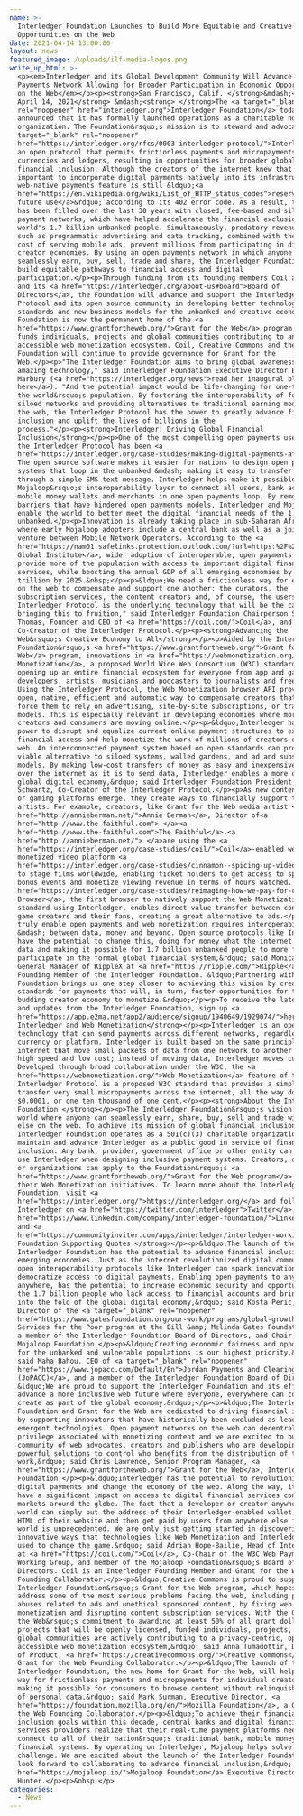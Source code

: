 ```yaml
---
name: >-
  Interledger Foundation Launches to Build More Equitable and Creative
  Opportunities on the Web
date: 2021-04-14 13:00:00
layout: news
featured_image: /uploads/ilf-media-logos.png
write_up_html: >-
  <p><em>Interledger and its Global Development Community Will Advance an Open
  Payments Network Allowing for Broader Participation in Economic Opportunities
  on the Web</em></p><p><strong>San Francisco, Calif. </strong>&mdash;<strong>
  April 14, 2021</strong> &mdash;<strong> </strong>The <a target="_blank"
  rel="noopener" href="interledger.org">Interledger Foundation</a> today
  announced that it has formally launched operations as a charitable nonprofit
  organization. The Foundation&rsquo;s mission is to steward and advocate for <a
  target="_blank" rel="noopener"
  href="https://interledger.org/rfcs/0003-interledger-protocol/">Interledger</a>,
  an open protocol that permits frictionless payments and micropayments across
  currencies and ledgers, resulting in opportunities for broader global
  financial inclusion. Although the creators of the internet knew that it was
  important to incorporate digital payments natively into its infrastructure, a
  web-native payments feature is still &ldquo;<a
  href="https://en.wikipedia.org/wiki/List_of_HTTP_status_codes">reserved for
  future use</a>&rdquo; according to its 402 error code. As a result, the gap
  has been filled over the last 30 years with closed, fee-based and siloed
  payment networks, which have helped accelerate the financial exclusion of the
  world's 1.7 billion unbanked people. Simultaneously, predatory revenue models
  such as programmatic advertising and data tracking, combined with the high
  cost of serving mobile ads, prevent millions from participating in digital
  creator economies. By using an open payments network in which anyone can
  seamlessly earn, buy, sell, trade and share, the Interledger Foundation will
  build equitable pathways to financial access and digital
  participation.</p><p>Through funding from its founding members Coil and Ripple
  and its <a href="https://interledger.org/about-us#board">Board of
  Directors</a>, the Foundation will advance and support the Interledger
  Protocol and its open source community in developing better technological
  standards and new business models for the unbanked and creative economy. The
  Foundation is now the permanent home of the <a
  href="https://www.grantfortheweb.org/">Grant for the Web</a> program, which
  funds individuals, projects and global communities contributing to an open and
  accessible web monetization ecosystem. Coil, Creative Commons and the Mozilla
  Foundation will continue to provide governance for Grant for the
  Web.</p><p>"The Interledger Foundation aims to bring global awareness to this
  amazing technology," said Interledger Foundation Executive Director Briana
  Marbury (<a href="https://interledger.org/news">read her inaugural blog
  here</a>). "And the potential impact would be life-changing for one-third of
  the world&rsquo;s population. By fostering the interoperability of formerly
  siloed networks and providing alternatives to traditional earning models on
  the web, the Interledger Protocol has the power to greatly advance financial
  inclusion and uplift the lives of billions in the
  process."</p><p><strong>Interledger: Driving Global Financial
  Inclusion</strong></p><p>One of the most compelling open payments use cases of
  the Interledger Protocol has been <a
  href="https://interledger.org/case-studies/making-digital-payments-affordable-and-simple-for-everyone-everywhere/">Mojaloop</a>.
  The open source software makes it easier for nations to design open payments
  systems that loop in the unbanked &mdash; making it easy to transfer money
  through a simple SMS text message. Interledger helps make it possible for
  Mojaloop&rsquo;s interoperability layer to connect all users, bank accounts,
  mobile money wallets and merchants in one open payments loop. By removing the
  barriers that have hindered open payments models, Interledger and Mojaloop
  enable the world to better meet the digital financial needs of the 1.7 billion
  unbanked.</p><p>Innovation is already taking place in sub-Saharan Africa,
  where early Mojaloop adopters include a central bank as well as a joint
  venture between Mobile Network Operators. According to the <a
  href="https://nam01.safelinks.protection.outlook.com/?url=https:%2F%2Fwww.mckinsey.com%2F~%2Fmedia%2FMcKinsey%2FFeatured%2520Insights%2FEmployment%2520and%2520Growth%2FHow%2520digital%2520finance%2520could%2520boost%2520growth%2520in%2520emerging%2520economies%2FMGI-Digital-Finance-For-All-Executive-summary-September-2016.ashx&amp;data=02%7C01%7CAmy.Enright%40gatesfoundation.org%7C7c96b78e14914c1334fa08d7e8a85e47%7C296b38384bd5496cbd4bf456ea743b74%7C0%7C0%7C637233682142813128&amp;sdata=Q1oP2MLVQwGZ%2Fbhp9t%2FKr%2FPftwWdbGsgQYVtozllazY%3D&amp;reserved=0">McKinsey
  Global Institute</a>, wider adoption of interoperable, open payments could
  provide more of the population with access to important digital financial
  services, while boosting the annual GDP of all emerging economies by $3.7
  trillion by 2025.&nbsp;</p><p>&ldquo;We need a frictionless way for everybody
  on the web to compensate and support one another: the curators, the
  subscription services, the content creators and, of course, the users. The
  Interledger Protocol is the underlying technology that will be the catalyst in
  bringing this to fruition," said Interledger Foundation Chairperson Stefan
  Thomas, Founder and CEO of <a href="https://coil.com/">Coil</a>, and
  Co-Creator of the Interledger Protocol.</p><p><strong>Advancing the
  Web&rsquo;s Creative Economy to All</strong></p><p>Aided by the Interledger
  Foundation&rsquo;s <a href="https://www.grantfortheweb.org/">Grant for the
  Web</a> program, innovations in <a href="https://webmonetization.org/">Web
  Monetization</a>, a proposed World Wide Web Consortium (W3C) standard, are
  opening up an entire financial ecosystem for everyone from app and game
  developers, artists, musicians and podcasters to journalists and freelancers.
  Using the Interledger Protocol, the Web Monetization browser API provides an
  open, native, efficient and automatic way to compensate creators that does not
  force them to rely on advertising, site-by-site subscriptions, or tracking
  models. This is especially relevant in developing economies where more content
  creators and consumers are moving online.</p><p>&ldquo;Interledger has the
  power to disrupt and equalize current online payment structures to expand
  financial access and help monetize the work of millions of creators on the
  web. An interconnected payment system based on open standards can provide a
  viable alternative to siloed systems, walled gardens, and ad and subscription
  models. By making low-cost transfers of money as easy and inexpensive to send
  over the internet as it is to send data, Interledger enables a more open
  global digital economy,&rdquo; said Interledger Foundation President Evan
  Schwartz, Co-Creator of the Interledger Protocol.</p><p>As new content, video
  or gaming platforms emerge, they create ways to financially support their
  artists. For example, creators, like Grant for the Web media artist <a
  href="http://annieberman.net/">Annie Berman</a>, Director of<a
  href="http://www.the-faithful.com"> </a><a
  href="http://www.the-faithful.com">The Faithful</a>,<a
  href="http://annieberman.net/"> </a>are using the <a
  href="https://interledger.org/case-studies/coil/">Coil</a>-enabled web
  monetized video platform <a
  href="https://interledger.org/case-studies/cinnamon--spicing-up-video-creation-sharing-and-monetizing/">Cinnamon</a>
  to stage films worldwide, enabling ticket holders to get access to special
  bonus events and monetize viewing revenue in terms of hours watched. The <a
  href="https://interledger.org/case-studies/reimaging-how-we-pay-for-content-and-apps/">Puma
  Browser</a>, the first browser to natively support the Web Monetization
  standard using Interledger, enables direct value transfer between content and
  game creators and their fans, creating a great alternative to ads.</p><p>"To
  truly enable open payments and web monetization requires interoperability
  &mdash; between data, money and beyond. Open source protocols like Interledger
  have the potential to change this, doing for money what the internet did for
  data and making it possible for 1.7 billion unbanked people to more fully
  participate in the formal global financial system,&rdquo; said Monica Long,
  General Manager of RippleX at <a href="https://ripple.com/">Ripple</a>, a
  Founding Member of the Interledger Foundation. &ldquo;Partnering with the
  Foundation brings us one step closer to achieving this vision by creating
  standards for payments that will, in turn, foster opportunities for the
  budding creator economy to monetize.&rdquo;</p><p>To receive the latest news
  and updates from the Interledger Foundation, sign up <a
  href="https://app.e2ma.net/app2/audience/signup/1940649/1929074/">here</a>.</p><p><strong>About
  Interledger and Web Monetization</strong></p><p>Interledger is an open source
  technology that can send payments across different networks, regardless of
  currency or platform. Interledger is built based on the same principles of the
  internet that move small packets of data from one network to another at a very
  high speed and low cost; instead of moving data, Interledger moves currency.
  Developed through broad collaboration under the W3C, the <a
  href="https://webmonetization.org/">Web Monetization</a> feature of the
  Interledger Protocol is a proposed W3C standard that provides a simple way to
  transfer very small micropayments across the internet, all the way down to
  $0.0001, or one ten thousand of one cent.</p><p><strong>About the Interledger
  Foundation </strong></p><p>The Interledger Foundation&rsquo;s vision is a
  world where anyone can seamlessly earn, share, buy, sell and trade with anyone
  else on the web. To achieve its mission of global financial inclusion, the
  Interledger Foundation operates as a 501(c)(3) charitable organization to
  maintain and advance Interledger as a public good in service of financial
  inclusion. Any bank, provider, government office or other entity can freely
  use Interledger when designing inclusive payment systems. Creators, developers
  or organizations can apply to the Foundation&rsquo;s <a
  href="https://www.grantfortheweb.org/">Grant for the Web program</a> to fund
  their Web Monetization initiatives. To learn more about the Interledger
  Foundation, visit <a
  href="https://interledger.org/">https://interledger.org/</a> and follow
  Interledger on <a href="https://twitter.com/interledger">Twitter</a>, <a
  href="https://www.linkedin.com/company/interledger-foundation/">LinkedIn</a>
  and <a
  href="https://communityinviter.com/apps/interledger/interledger-working-groups-slack">Slack</a>.</p><p><strong>Interledger
  Foundation Supporting Quotes </strong></p><p>&ldquo;The launch of the
  Interledger Foundation has the potential to advance financial inclusion in
  emerging economies. Just as the internet revolutionized digital communication,
  open interoperability protocols like Interledger can spark innovation and
  democratize access to digital payments. Enabling open payments to anyone,
  anywhere, has the potential to increase economic security and opportunity for
  the 1.7 billion people who lack access to financial accounts and bring them
  into the fold of the global digital economy,&rdquo; said Kosta Peric, Deputy
  Director of the <a target="_blank" rel="noopener"
  href="https://www.gatesfoundation.org/our-work/programs/global-growth-and-opportunity/financial-services-for-the-poor">Financial
  Services for the Poor program at the Bill &amp; Melinda Gates Foundation</a>,
  a member of the Interledger Foundation Board of Directors, and Chair of the
  Mojaloop Foundation.</p><p>&ldquo;Creating economic fairness and opportunity
  for the unbanked and vulnerable populations is our highest priority,&rdquo;
  said Maha Bahou, CEO of <a target="_blank" rel="noopener"
  href="https://www.jopacc.com/Default/En">Jordan Payments and Clearing Company
  (JoPACC)</a>, and a member of the Interledger Foundation Board of Directors.
  &ldquo;We are proud to support the Interledger Foundation and its efforts to
  advance a more inclusive web future where everyone, everywhere can connect and
  create as part of the global economy.&rdquo;</p><p>&ldquo;The Interledger
  Foundation and Grant for the Web are dedicated to driving financial inclusion
  by supporting innovators that have historically been excluded as leaders in
  emergent technologies. Open payment networks on the web can decentralize the
  privilege associated with monetizing content and we are excited to build a
  community of web advocates, creators and publishers who are developing
  powerful solutions to control who benefits from the distribution of their
  work,&rdquo; said Chris Lawrence, Senior Program Manager, <a
  href="https://www.grantfortheweb.org/">Grant for the Web</a>, Interledger
  Foundation.</p><p>&ldquo;Interledger has the potential to revolutionize
  digital payments and change the economy of the web. Along the way, it will
  have a significant impact on access to digital financial services connecting
  markets around the globe. The fact that a developer or creator anywhere in the
  world can simply put the address of their Interledger-enabled wallet into the
  HTML of their website and then get paid by users from anywhere else in the
  world is unprecedented. We are only just getting started in discovering the
  innovative ways that technologies like Web Monetization and Interledger can be
  used to change the game.&rdquo; said Adrian Hope-Bailie, Head of Interledger
  at <a href="https://coil.com/">Coil</a>, Co-Chair of the W3C Web Payments
  Working Group, and member of the Mojaloop Foundation&rsquo;s Board of
  Directors. Coil is an Interledger Founding Member and Grant for the Web
  Founding Collaborator.</p><p>&ldquo;Creative Commons is proud to support the
  Interledger Foundation&rsquo;s Grant for the Web program, which hopes to
  address some of the most serious problems facing the web, including privacy
  abuses related to ads and unethical sponsored content, by fixing web
  monetization and disrupting content subscription services. With the Grant for
  the Web&rsquo;s commitment to awarding at least 50% of all grant dollars to
  projects that will be openly licensed, funded individuals, projects, and
  global communities are actively contributing to a privacy-centric, open, and
  accessible web monetization ecosystem,&rdquo; said Anna Tumadottir, Director
  of Product, <a href="https://creativecommons.org/">Creative Commons</a>, a
  Grant for the Web Founding Collaborator.</p><p>&ldquo;The launch of the
  Interledger Foundation, the new home for Grant for the Web, will help pave the
  way for frictionless payments and micropayments for individual creators while
  making it possible for consumers to browse content without relinquishing reams
  of personal data,&rdquo; said Mark Surman, Executive Director, <a
  href="https://foundation.mozilla.org/en/">Mozilla Foundation</a>, a Grant for
  the Web Founding Collaborator.</p><p>&ldquo;To achieve their financial
  inclusion goals within this decade, central banks and digital financial
  services providers realize that their real-time payment platforms need to
  connect to all of their nation&rsquo;s traditional bank, mobile money and
  financial systems. By operating on Interledger, Mojaloop helps solve this
  challenge. We are excited about the launch of the Interledger Foundation and
  look forward to collaborating to advance financial inclusion,&rdquo; said <a
  href="https://mojaloop.io/">Mojaloop Foundation</a> Executive Director Paula
  Hunter.</p><p>&nbsp;</p>
categories:
  - News
---
```


